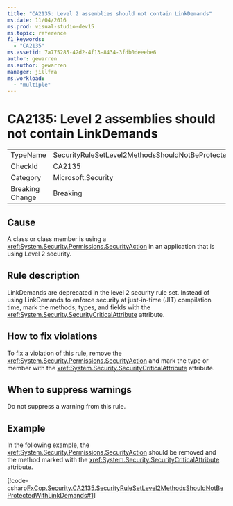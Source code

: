 ```yaml
---
title: "CA2135: Level 2 assemblies should not contain LinkDemands"
ms.date: 11/04/2016
ms.prod: visual-studio-dev15
ms.topic: reference
f1_keywords:
  - "CA2135"
ms.assetid: 7a775285-42d2-4f13-8434-3fdb0deeebe6
author: gewarren
ms.author: gewarren
manager: jillfra
ms.workload:
  - "multiple"
---
```

# CA2135: Level 2 assemblies should not contain LinkDemands

|||
|-|-|
|TypeName|SecurityRuleSetLevel2MethodsShouldNotBeProtectedWithLinkDemands|
|CheckId|CA2135|
|Category|Microsoft.Security|
|Breaking Change|Breaking|

## Cause
 A class or class member is using a <xref:System.Security.Permissions.SecurityAction> in an application that is using Level 2 security.

## Rule description
 LinkDemands are deprecated in the level 2 security rule set. Instead of using LinkDemands to enforce security at just-in-time (JIT) compilation time, mark the methods, types, and fields with the <xref:System.Security.SecurityCriticalAttribute> attribute.

## How to fix violations
 To fix a violation of this rule, remove the <xref:System.Security.Permissions.SecurityAction> and mark the type or member with the <xref:System.Security.SecurityCriticalAttribute> attribute.

## When to suppress warnings
 Do not suppress a warning from this rule.

## Example
 In the following example, the <xref:System.Security.Permissions.SecurityAction> should be removed and the method marked with the <xref:System.Security.SecurityCriticalAttribute> attribute.

 [!code-csharp[FxCop.Security.CA2135.SecurityRuleSetLevel2MethodsShouldNotBeProtectedWithLinkDemands#1](../code-quality/codesnippet/CSharp/ca2135-level-2-assemblies-should-not-contain-linkdemands_1.cs)]